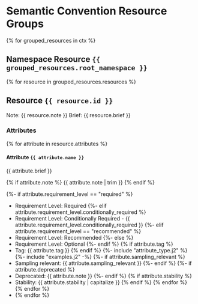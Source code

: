 # Semantic Convention Resource Groups

{% for grouped_resources in ctx %}
## Namespace Resource `{{ grouped_resources.root_namespace }}`

{% for resource in grouped_resources.resources %}

## Resource `{{ resource.id }}`

Note: {{ resource.note }}
Brief: {{ resource.brief }}

### Attributes

{% for attribute in resource.attributes %}
#### Attribute `{{ attribute.name }}`

{{ attribute.brief }}

{% if attribute.note %}
{{ attribute.note | trim }}
{% endif %}

{%- if attribute.requirement_level == "required" %}
- Requirement Level: Required
  {%- elif attribute.requirement_level.conditionally_required %}
- Requirement Level: Conditionally Required - {{ attribute.requirement_level.conditionally_required }}
  {%- elif attribute.requirement_level == "recommended" %}
- Requirement Level: Recommended
  {%- else %}
- Requirement Level: Optional
  {%- endif %}
  {% if attribute.tag %}
- Tag: {{ attribute.tag }}
  {% endif %}
  {%- include "attribute_type.j2" %}
  {%- include "examples.j2" -%}
  {%- if attribute.sampling_relevant %}
- Sampling relevant: {{ attribute.sampling_relevant }}
  {%- endif %}
  {%- if attribute.deprecated %}
- Deprecated: {{ attribute.note }}
  {%- endif %}
  {% if attribute.stability %}
- Stability: {{ attribute.stability | capitalize }}
  {% endif %}
  {% endfor %}
  {% endfor %}
- {% endfor %}